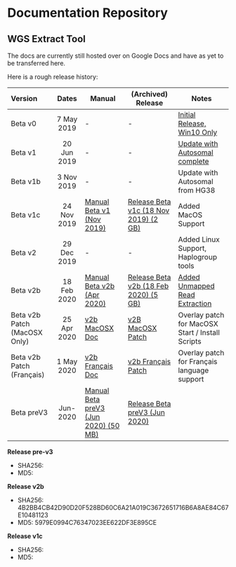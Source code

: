 # Documentation Repository
## WGS Extract Tool

The docs are currently still hosted over on Google Docs and have as yet to be transferred here. 

Here is a rough release history:

| Version | Dates | Manual | (Archived) Release | Notes|
|:--- | :---:| --- | ---| ---|
| Beta v0|7 May 2019 | - | - |[Initial Release, Win10 Only](https://www.facebook.com/groups/373644229897409/permalink/384165192178646/)
| Beta v1|20 Jun 2019 | - | - |[Update with Autosomal complete](https://www.facebook.com/photo.php?fbid=2765845590155551&set=p.2765845590155551&type=1&theater)
| Beta v1b| 3 Nov 2019 | - | - |Update with Autosomal from HG38
| Beta v1c| 24 Nov 2019 |[Manual Beta v1 (Nov 2019)](https://docs.google.com/document/d/1zM-tGKsr-UOMyn1PT4fdy_aEJCy4Wz_q4k-Js3fSpB0/edit?usp=sharing "Manual Beta V1")|[Release Beta v1c (18 Nov 2019) (2 GB)](https://drive.google.com/file/d/1yL7fsk5q8aZzBh6HdWaFTmj_2Dbm50ML/view?usp=sharing) |Added MacOS Support
| Beta v2|29 Dec 2019| - | - |Added Linux Support, Haplogroup tools
| Beta v2b|18 Feb 2020|[Manual Beta v2b (Apr 2020)](https://docs.google.com/document/d/1TqRF_CZMs4QOEuVlrhLkzL-uc-dvHAO92O-S7tc7FhY/edit?usp=drivesdk "Manual Beta v2") | [Release Beta v2b (18 Feb 2020) (5 GB)](http://37.187.22.93/wgsextract/WGSExtractBeta.zip "Release Beta v2b")|[Added Unmapped Read Extraction](https://www.facebook.com/groups/373644229897409/permalink/556793721582458/)
| Beta v2b Patch (MacOSX Only)| 25 Apr 2020| [v2b MacOSX Doc](https://github.com/WGSExtract/WGSExtract-Dev/blob/master/docs/Betav2b_MacOSX_patch.md) |[v2B MacOSX Patch](https://github.com/WGSExtract/WGSExtract-Dev/blob/master/WGSExtract_MacOSX_Patch.zip) | Overlay patch for MacOSX Start / Install Scripts
| Beta v2b Patch (Français) | 1 May 2020| [v2b Français Doc](https://github.com/WGSExtract/WGSExtract-Dev/blob/master/docs/Betav2b_Francais_Patch.md) |[v2b Français Patch](https://github.com/WGSExtract/WGSExtract-Dev/blob/master/WGSExtractv2b_Francais_Patch.zip) |Overlay patch for Français language support
| Beta preV3| Jun- 2020 | [Manual Beta preV3 (Jun 2020) (50 MB)](https://docs.google.com/document/d/1HBj317OMeq26EmpwVWlAuzZsr2bfWh8Y58A8wAYWVoc/edit?usp=sharing "Manual Beta preV3") | [Release Beta preV3 (Jun 2020)](https://github.com/WGSExtract/WGSExtract-Dev/ "Release Beta preV3")

**Release pre-v3**
* SHA256:
* MD5:

**Release v2b**
* SHA256: 4B2BB4CB42D90D20F528BD60C6A21A019C3672651716B6A8AE84C67E10481123
* MD5: 5979E0994C76347023EE622DF3E895CE

**Release v1c**
* SHA256:
* MD5:
